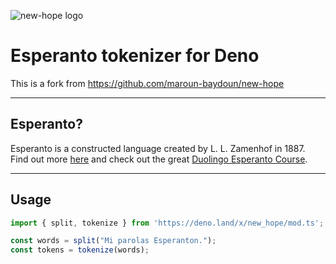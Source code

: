 ![new-hope logo](https://cdn.rawgit.com/maroun-baydoun/new-hope/gh-pages/img/github.svg)

# Esperanto tokenizer for Deno
This is a fork from https://github.com/maroun-baydoun/new-hope

----
## Esperanto?
Esperanto is a constructed language created by L. L. Zamenhof in 1887. Find out more [here](https://en.wikipedia.org/wiki/Esperanto) and check out the great [Duolingo Esperanto Course](https://www.duolingo.com/course/eo/en/Learn-Esperanto-Online).

----
## Usage

```js
import { split, tokenize } from 'https://deno.land/x/new_hope/mod.ts';

const words = split("Mi parolas Esperanton.");
const tokens = tokenize(words);
```
